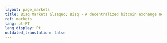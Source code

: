 ```yaml
---
layout: page_markets
title: Bisq Markets &lsaquo; Bisq - A decentralized bitcoin exchange network
ref: markets
lang: pt-PT
lang_display: Pt
outdated_translation: false
---
```

